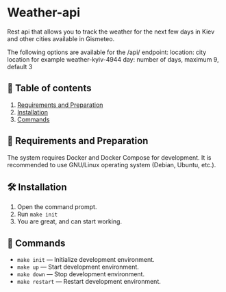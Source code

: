 # Weather-api
Rest api that allows you to track the weather for the next few days in Kiev and other cities available in Gismeteo.

The following options are available for the /api/ endpoint:
location: city location for example weather-kyiv-4944
day: number of days, maximum 9, default 3

## :scroll: Table of contents
1. [Requirements and Preparation](#electric_plug-requirements-and-preparation)
2. [Installation](#hammer_and_wrench-installation)
3. [Commands](#tada-commands)

## :electric_plug: Requirements and Preparation
The system requires Docker and Docker Compose for development.
It is recommended to use GNU/Linux operating system (Debian, Ubuntu, etc.).

## :hammer_and_wrench: Installation
1. Open the command prompt.
3. Run `make init`
5. You are great, and can start working.

## :tada: Commands
- `make init` — Initialize development environment.
- `make up` — Start development environment.
- `make down` — Stop development environment.
- `make restart` — Restart development environment.
